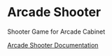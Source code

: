 # Arcade Shooter
Shooter Game for Arcade Cabinet

[Arcade Shooter Documentation](http://ryan-appel.com/arcade_shooter/api/)
